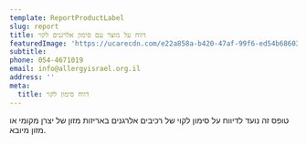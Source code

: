 ```yaml
---
template: ReportProductLabel
slug: report
title: דווח על מוצר עם סימון אלרגנים לקוי
featuredImage: 'https://ucarecdn.com/e22a858a-b420-47af-99f6-ed54b6860333/'
subtitle: 
phone: 054-4671019
email: info@allergyisrael.org.il
address: ''
meta:
  title: דווח סימון לקוי
---
```

טופס זה נועד לדיווח על סימון לקוי של רכיבים אלרגנים באריזות מזון של יצרן מקומי או מזון מיובא.

